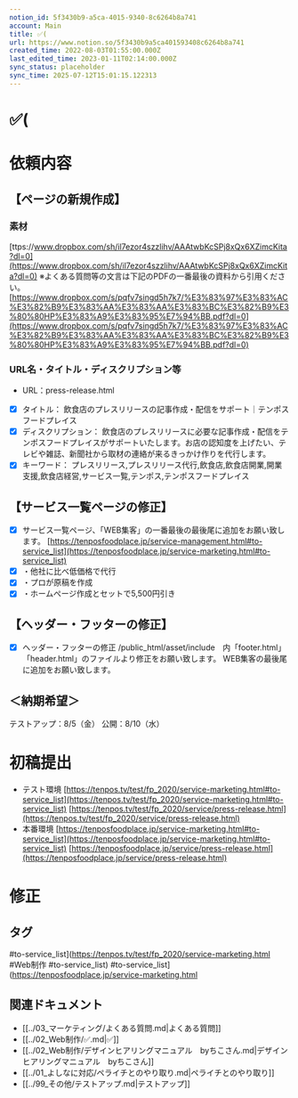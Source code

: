 ```yaml
---
notion_id: 5f3430b9-a5ca-4015-9340-8c6264b8a741
account: Main
title: ✅(
url: https://www.notion.so/5f3430b9a5ca401593408c6264b8a741
created_time: 2022-08-03T01:55:00.000Z
last_edited_time: 2023-01-11T02:14:00.000Z
sync_status: placeholder
sync_time: 2025-07-12T15:01:15.122313
---
```

# ✅(

# 依頼内容
## 【ページの新規作成】

### 素材
[ttps://www.dropbox.com/sh/il7ezor4szzlihv/AAAtwbKcSPj8xQx6XZimcKita?dl=0](https://www.dropbox.com/sh/il7ezor4szzlihv/AAAtwbKcSPj8xQx6XZimcKita?dl=0)
※よくある質問等の文言は下記のPDFの一番最後の資料から引用ください。
[https://www.dropbox.com/s/pqfv7singd5h7k7/%E3%83%97%E3%83%AC%E3%82%B9%E3%83%AA%E3%83%AA%E3%83%BC%E3%82%B9%E3%80%80HP%E3%83%A9%E3%83%95%E7%94%BB.pdf?dl=0](https://www.dropbox.com/s/pqfv7singd5h7k7/%E3%83%97%E3%83%AC%E3%82%B9%E3%83%AA%E3%83%AA%E3%83%BC%E3%82%B9%E3%80%80HP%E3%83%A9%E3%83%95%E7%94%BB.pdf?dl=0)
### URL名・タイトル・ディスクリプション等
- URL：press-release.html
- [x] タイトル：
飲食店のプレスリリースの記事作成・配信をサポート｜テンポスフードプレイス
- [x] ディスクリプション：
飲食店のプレスリリースに必要な記事作成・配信をテンポスフードプレイスがサポートいたします。お店の認知度を上げたい、テレビや雑誌、新聞社から取材の連絡が来るきっかけ作りを代行します。
- [x] キーワード：
プレスリリース,プレスリリース代行,飲食店,飲食店開業,開業支援,飲食店経営,サービス一覧,テンポス,テンポスフードプレイス
## 【サービス一覧ページの修正】
- [x] サービス一覧ページ、「WEB集客」の一番最後の最後尾に追加をお願い致します。
[https://tenposfoodplace.jp/service-management.html#to-service_list](https://tenposfoodplace.jp/service-marketing.html#to-service_list)
- [x] ・他社に比べ低価格で代行
- [x] ・プロが原稿を作成
- [x] ・ホームぺージ作成とセットで5,500円引き
## 【ヘッダー・フッターの修正】
- [x] ヘッダー・フッターの修正
/public_html/asset/include　内「footer.html」「header.html」のファイルより修正をお願い致します。
WEB集客の最後尾に追加をお願い致します。
## ＜納期希望＞
テストアップ：8/5（金）
公開：8/10（水）
# 初稿提出
- テスト環境
[https://tenpos.tv/test/fp_2020/service-marketing.html#to-service_list](https://tenpos.tv/test/fp_2020/service-marketing.html#to-service_list)
[https://tenpos.tv/test/fp_2020/service/press-release.html](https://tenpos.tv/test/fp_2020/service/press-release.html)
- 本番環境
[https://tenposfoodplace.jp/service-marketing.html#to-service_list](https://tenposfoodplace.jp/service-marketing.html#to-service_list)
[https://tenposfoodplace.jp/service/press-release.html](https://tenposfoodplace.jp/service/press-release.html)
# 修正
  

## タグ

#to-service_list](https://tenpos.tv/test/fp_2020/service-marketing.html #Web制作 #to-service_list) #to-service_list](https://tenposfoodplace.jp/service-marketing.html 

## 関連ドキュメント

- [[../03_マーケティング/よくある質問.md|よくある質問]]
- [[../02_Web制作/✅.md|✅]]
- [[../02_Web制作/デザインヒアリングマニュアル　byちこさん.md|デザインヒアリングマニュアル　byちこさん]]
- [[../01_よしなに対応/ペライチとのやり取り.md|ペライチとのやり取り]]
- [[../99_その他/テストアップ.md|テストアップ]]
